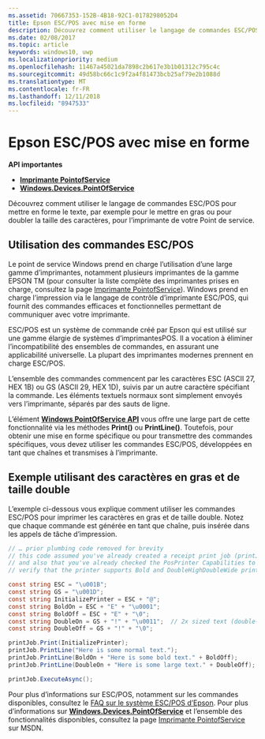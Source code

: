 ```yaml
---
ms.assetid: 70667353-152B-4B18-92C1-0178298052D4
title: Epson ESC/POS avec mise en forme
description: Découvrez comment utiliser le langage de commandes ESC/POS pour mettre en forme le texte, par exemple pour le mettre en gras ou pour doubler la taille des caractères, pour l’imprimante de votre Point de service.
ms.date: 02/08/2017
ms.topic: article
keywords: windows10, uwp
ms.localizationpriority: medium
ms.openlocfilehash: 11467a45021da7898c2b617e3b1b01312c795c4c
ms.sourcegitcommit: 49d58bc66c1c9f2a4f81473bcb25af79e2b1088d
ms.translationtype: MT
ms.contentlocale: fr-FR
ms.lasthandoff: 12/11/2018
ms.locfileid: "8947533"
---
```

# <a name="epson-escpos-with-formatting"></a>Epson ESC/POS avec mise en forme


**API importantes**

-   [**Imprimante PointofService**](https://msdn.microsoft.com/library/windows/apps/Mt426652)
-   [**Windows.Devices.PointOfService**](https://msdn.microsoft.com/library/windows/apps/Dn298071)

Découvrez comment utiliser le langage de commandes ESC/POS pour mettre en forme le texte, par exemple pour le mettre en gras ou pour doubler la taille des caractères, pour l’imprimante de votre Point de service.

## <a name="escpos-usage"></a>Utilisation des commandes ESC/POS

Le point de service Windows prend en charge l’utilisation d’une large gamme d’imprimantes, notamment plusieurs imprimantes de la gamme EPSON TM (pour consulter la liste complète des imprimantes prises en charge, consultez la page [Imprimante PointofService](https://msdn.microsoft.com/library/windows/apps/Mt426652)). Windows prend en charge l’impression via le langage de contrôle d’imprimante ESC/POS, qui fournit des commandes efficaces et fonctionnelles permettant de communiquer avec votre imprimante.

ESC/POS est un système de commande créé par Epson qui est utilisé sur une gamme élargie de systèmes d’imprimantesPOS. Il a vocation à éliminer l’incompatibilité des ensembles de commandes, en assurant une applicabilité universelle. La plupart des imprimantes modernes prennent en charge ESC/POS.

L’ensemble des commandes commencent par les caractères ESC (ASCII 27, HEX 1B) ou GS (ASCII 29, HEX 1D), suivis par un autre caractère spécifiant la commande. Les éléments textuels normaux sont simplement envoyés vers l’imprimante, séparés par des sauts de ligne.

L’élément [**Windows PointOfService API**](https://msdn.microsoft.com/library/windows/apps/Dn298071) vous offre une large part de cette fonctionnalité via les méthodes **Print()** ou **PrintLine()**. Toutefois, pour obtenir une mise en forme spécifique ou pour transmettre des commandes spécifiques, vous devez utiliser les commandes ESC/POS, développées en tant que chaînes et transmises à l’imprimante.

## <a name="example-using-bold-and-double-size-characters"></a>Exemple utilisant des caractères en gras et de taille double

L’exemple ci-dessous vous explique comment utiliser les commandes ESC/POS pour imprimer les caractères en gras et de taille double. Notez que chaque commande est générée en tant que chaîne, puis insérée dans les appels de tâche d’impression.

```csharp
// … prior plumbing code removed for brevity
// this code assumed you've already created a receipt print job (printJob)
// and also that you've already checked the PosPrinter Capabilities to
// verify that the printer supports Bold and DoubleHighDoubleWide print modes

const string ESC = "\u001B";
const string GS = "\u001D";
const string InitializePrinter = ESC + "@";
const string BoldOn = ESC + "E" + "\u0001";
const string BoldOff = ESC + "E" + "\0";
const string DoubleOn = GS + "!" + "\u0011";  // 2x sized text (double-high + double-wide)
const string DoubleOff = GS + "!" + "\0";

printJob.Print(InitializePrinter);
printJob.PrintLine("Here is some normal text.");
printJob.PrintLine(BoldOn + "Here is some bold text." + BoldOff);
printJob.PrintLine(DoubleOn + "Here is some large text." + DoubleOff);

printJob.ExecuteAsync();
```

Pour plus d’informations sur ESC/POS, notamment sur les commandes disponibles, consultez le [FAQ sur le système ESC/POS d’Epson](http://content.epson.de/fileadmin/content/files/RSD/downloads/escpos.pdf). Pour plus d’informations sur [**Windows.Devices.PointOfService**](https://msdn.microsoft.com/library/windows/apps/Dn298071) et l’ensemble des fonctionnalités disponibles, consultez la page [Imprimante PointofService](https://msdn.microsoft.com/library/windows/apps/Mt426652) sur MSDN.
